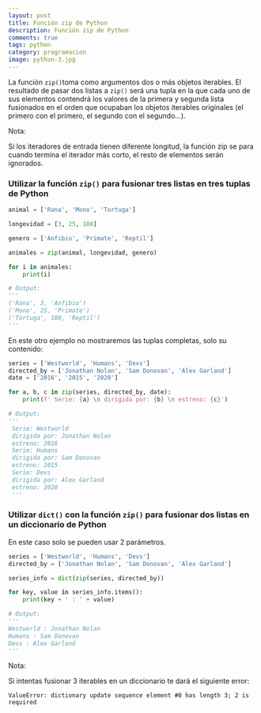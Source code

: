 ```yaml
---
layout: post
title: Función zip de Python
description: Función zip de Python
comments: true
tags: python
category: programacion
image: python-3.jpg
---
```


La función `zip()`toma como argumentos dos o más objetos iterables.
El resultado de pasar dos listas a `zip()` será una tupla en la que cada uno de sus elementos contendrá los valores de la primera y segunda lista fusionados en el orden que ocupaban los objetos iterables originales (el primero con el primero, el segundo con el segundo...).

<div class="alert alert-info" role="alert">
<p><i class="fas fa-sticky-note"></i> Nota:</p>
 <p>Si los iteradores de entrada tienen diferente longitud, la función zip se para cuando termina el iterador más corto, el resto de elementos serán ignorados.</p>
</div>

### Utilizar la función `zip()` para fusionar tres listas en tres tuplas de Python

```py
animal = ['Rana', 'Mono', 'Tortuga']

longevidad = [3, 25, 180]

genero = ['Anfibio', 'Primate', 'Reptil']

animales = zip(animal, longevidad, genero)

for i in animales:
    print(i)

# Output: 
'''
('Rana', 3, 'Anfibio')
('Mono', 25, 'Primate')
('Tortuga', 180, 'Reptil')
'''
```

En este otro ejemplo no mostraremos las tuplas completas, solo su contenido: 
  
```py
series = ['Westworld', 'Humans', 'Devs']
directed_by = ['Jonathan Nolan', 'Sam Donovan', 'Alex Garland']
date = ['2016', '2015', '2020']

for a, b, c in zip(series, directed_by, date):
    print(f' Serie: {a} \n dirigida por: {b} \n estreno: {c}')

# Output: 
'''
 Serie: Westworld 
 dirigida por: Jonathan Nolan 
 estreno: 2016
 Serie: Humans 
 dirigida por: Sam Donovan 
 estreno: 2015
 Serie: Devs 
 dirigida por: Alex Garland 
 estreno: 2020
 '''
```

### Utilizar `dict()` con la función `zip()` para fusionar dos listas en un diccionario de Python

En este caso solo se pueden usar 2 parámetros.

```py
series = ['Westworld', 'Humans', 'Devs']
directed_by = ['Jonathan Nolan', 'Sam Donovan', 'Alex Garland']

series_info = dict(zip(series, directed_by))

for key, value in series_info.items():
    print(key + ' : ' + value)

# Output:
'''
Westworld : Jonathan Nolan
Humans : Sam Donovan
Devs : Alex Garland
'''
```

<div class="alert alert-warning" role="alert">
<p><i class="fas fa-sticky-note"></i> Nota:</p>
 <p>Si intentas fusionar 3 iterables en un diccionario te dará el siguiente error: </p> 
 <p><code>ValueError: dictionary update sequence element #0 has length 3; 2 is required</code></p>
</div>